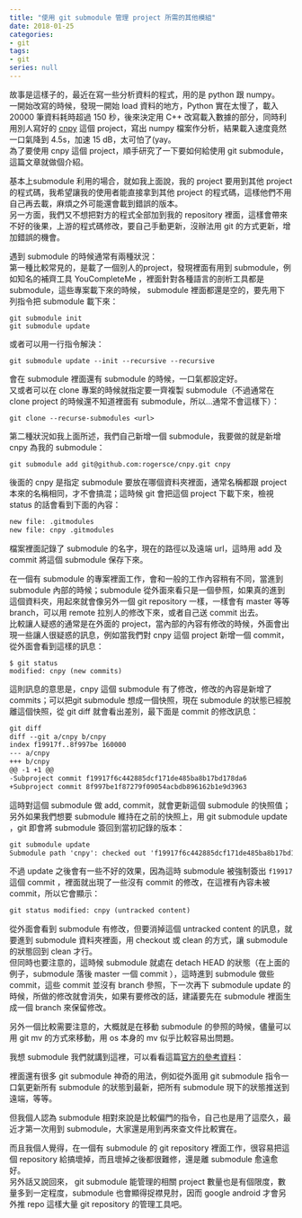 ```yaml
---
title: "使用 git submodule 管理 project 所需的其他模組"
date: 2018-01-25
categories:
- git
tags:
- git
series: null
---
```


故事是這樣子的，最近在寫一些分析資料的程式，用的是 python 跟 numpy。  
一開始改寫的時候，發現一開始 load 資料的地方，Python 實在太慢了，載入 20000 筆資料耗時超過 150 秒，後來決定用 C++ 改寫載入數據的部分，同時利用別人寫好的 [cnpy](https://github.com/rogersce/cnpy) 這個 project，寫出 numpy 檔案作分析，結果載入速度竟然一口氣降到 4.5s，加速 15 dB，太可怕了(yay。  
為了要使用 cnpy 這個 project，順手研究了一下要如何給使用 git submodule，這篇文章就做個介紹。  
<!--more-->

基本上submodule 利用的場合，就如我上面說，我的 project 要用到其他 project 的程式碼，我希望讓我的使用者能直接拿到其他 project 的程式碼，這樣他們不用自己再去載，麻煩之外可能還會載到錯誤的版本。  
另一方面，我們又不想把對方的程式全部加到我的 repository 裡面，這樣會帶來不好的後果，上游的程式碼修改，要自己手動更新，沒辦法用 git 的方式更新，增加錯誤的機會。  

遇到 submodule 的時候通常有兩種狀況：  
第一種比較常見的，是載了一個別人的project，發現裡面有用到 submodule，例如知名的補齊工具 YouCompleteMe ，裡面針對各種語言的剖析工具都是 submodule，這些專案載下來的時候， submodule 裡面都還是空的，要先用下列指令把 submodule 載下來：  
```shell
git submodule init  
git submodule update  
```
或者可以用一行指令解決：  
```shell
git submodule update --init --recursive --recursive
```
會在 submodule 裡面還有 submodule 的時候，一口氣都設定好。  
又或者可以在 clone 專案的時候就指定要一齊複製 submodule（不過通常在 clone project 的時候還不知道裡面有 submodule，所以…通常不會這樣下）：  
```shell
git clone --recurse-submodules <url>  
```

第二種狀況如我上面所述，我們自己新增一個 submodule，我要做的就是新增 cnpy 為我的 submodule：  
```shell
git submodule add git@github.com:rogersce/cnpy.git cnpy
```
後面的 cnpy 是指定 submodule 要放在哪個資料夾裡面，通常名稱都跟 project 本來的名稱相同，才不會搞混；這時候 git 會把這個 project 下載下來，檢視 status 的話會看到下面的內容：  
```txt
new file: .gitmodules  
new file: cnpy .gitmodules
```
檔案裡面記錄了 submodule 的名字，現在的路徑以及遠端 url，這時用 add 及 commit 將這個 submodule 保存下來。  

在一個有 submodule 的專案裡面工作，會和一般的工作內容稍有不同，當進到 submodule 內部的時候；submodule 從外面來看只是一個參照，如果真的進到這個資料夾，用起來就會像另外一個 git repository 一樣，一樣會有 master 等等 branch，可以用 remote 拉別人的修改下來，或者自己送 commit 出去。  
比較讓人疑惑的通常是在外面的 project，當內部的內容有修改的時候，外面會出現一些讓人很疑惑的訊息，例如當我們對 cnpy 這個 project 新增一個 commit，從外面會看到這樣的訊息：  

```shell
$ git status  
modified: cnpy (new commits)
```

這則訊息的意思是，cnpy 這個 submodule 有了修改，修改的內容是新增了 commits；可以把git submodule 想成一個快照，現在 submodule 的狀態已經脫離這個快照，從 git diff 就會看出差別，最下面是 commit 的修改訊息：  
```txt
git diff  
diff --git a/cnpy b/cnpy  
index f19917f..8f997be 160000  
--- a/cnpy  
+++ b/cnpy  
@@ -1 +1 @@  
-Subproject commit f19917f6c442885dcf171de485ba8b17bd178da6  
+Subproject commit 8f997be1f87279f09054acbdb896162b1e9d3963   
```

這時對這個 submodule 做 add, commit，就會更新這個 submodule 的快照值；另外如果我們想要 submodule 維持在之前的快照上，用 git submodule update ，git 即會將 submodule 簽回到當初記錄的版本：  

```txt
git submodule update  
Submodule path 'cnpy': checked out 'f19917f6c442885dcf171de485ba8b17bd178da6'   
```

不過 update 之後會有一些不好的效果，因為這時 submodule 被強制簽出 `f19917` 這個 commit ，裡面就出現了一些沒有 commit 的修改，在這裡有內容未被 commit，所以它會顯示：  
```txt
git status modified: cnpy (untracked content)
```

從外面會看到 submodule 有修改，但要消掉這個 untracked content 的訊息，就要進到 submodule 資料夾裡面，用 checkout 或 clean 的方式，讓 submodule 的狀態回到 clean 才行。  
但同時也要注意的，這時候 submodule 就處在 detach HEAD 的狀態（在上面的例子，submodule 落後 master 一個 commit ），這時進到 submodule 做些 commit，這些 commit 並沒有 branch 參照，下一次再下 submodule update 的時候，所做的修改就會消失，如果有要修改的話，建議要先在 submodule 裡面生成一個 branch 來保留修改。  

另外一個比較需要注意的，大概就是在移動 submodule 的參照的時候，儘量可以用 git mv 的方式來移動，用 os 本身的 mv 似乎比較容易出問題。  

我想 submodule 我們就講到這裡，可以看看這篇[官方的參考資料](https://git-scm.com/book/en/v2/Git-Tools-Submodules)：  

裡面還有很多 git submodule 神奇的用法，例如從外面用 git submodule 指令一口氣更新所有 submodule 的狀態到最新，把所有 submodule 現下的狀態推送到遠端，等等。  

但我個人認為 submodule 相對來說是比較偏門的指令，自己也是用了這麼久，最近才第一次用到 submodule，大家還是用到再來查文件比較實在。  

而且我個人覺得，在一個有 submodule 的 git repository 裡面工作，很容易把這個 repository 給搞壞掉，而且壞掉之後都很難修，還是離 submodule 愈遠愈好。  
另外話又說回來， git submodule 能管理的相關 project 數量也是有個限度，數量多到一定程度，submodule 也會顯得捉襟見肘，因而 google android 才會另外推 repo 這樣大量 git repository 的管理工具吧。  
